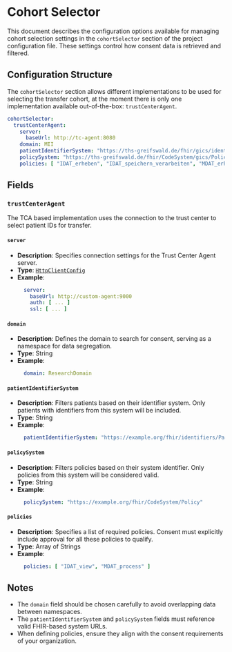 # Cohort Selector <Badge type="tip" text="Clinical Domain Agent" />

This document describes the configuration options available for managing cohort selection settings
in the `cohortSelector` section of the project configuration file. These settings control how
consent data is retrieved and filtered.

## Configuration Structure

The `cohortSelector` section allows different implementations to be used for selecting the transfer
cohort, at the moment there is only one implementation available out-of-the-box: `trustCenterAgent`.

```yaml
cohortSelector:
  trustCenterAgent:
    server:
      baseUrl: http://tc-agent:8080
    domain: MII
    patientIdentifierSystem: "https://ths-greifswald.de/fhir/gics/identifiers/Pseudonym"
    policySystem: "https://ths-greifswald.de/fhir/CodeSystem/gics/Policy"
    policies: [ "IDAT_erheben", "IDAT_speichern_verarbeiten", "MDAT_erheben", "MDAT_speichern_verarbeiten" ]
```

## Fields

### `trustCenterAgent`

The TCA based implementation uses the connection to the trust center to select patient IDs for
transfer.

#### `server`

* **Description**: Specifies connection settings for the Trust Center Agent server.
* **Type**: [`HttpClientConfig`](../types/HttpClientConfig)
* **Example**:
  ```yaml
    server:
      baseUrl: http://custom-agent:9000
      auth: [ ... ]
      ssl: [ ... ]
  ```

#### `domain`

* **Description**: Defines the domain to search for consent, serving as a namespace for data
  segregation.
* **Type**: String
* **Example**:
  ```yaml
    domain: ResearchDomain
  ```

#### `patientIdentifierSystem`

* **Description**: Filters patients based on their identifier system. Only patients with identifiers
  from this system will be included.
* **Type**: String
* **Example**:
  ```yaml
    patientIdentifierSystem: "https://example.org/fhir/identifiers/Patient"
  ```

#### `policySystem`

* **Description**: Filters policies based on their system identifier. Only policies from this system
  will be considered valid.
* **Type**: String
* **Example**:
  ```yaml
    policySystem: "https://example.org/fhir/CodeSystem/Policy"
  ```

#### `policies`

* **Description**: Specifies a list of required policies. Consent must explicitly include approval
  for all these policies to qualify.
* **Type**: Array of Strings
* **Example**:
  ```yaml
    policies: [ "IDAT_view", "MDAT_process" ]
  ```

## Notes

* The `domain` field should be chosen carefully to avoid overlapping data between namespaces.
* The `patientIdentifierSystem` and `policySystem` fields must reference valid FHIR-based system
  URLs.
* When defining policies, ensure they align with the consent requirements of your organization.
